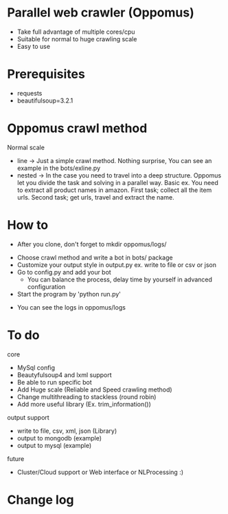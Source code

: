 Parallel web crawler (Oppomus)
=======
- Take full advantage of multiple cores/cpu
- Suitable for normal to huge crawling scale
- Easy to use

Prerequisites
=======
- requests
- beautifulsoup=3.2.1

Oppomus crawl method
=======
Normal scale
 - line -> Just a simple crawl method. Nothing surprise, You can see an example in the bots/exline.py
 - nested -> In the case you need to travel into a deep structure. Oppomus let you divide the task and
   solving in a parallel way. Basic ex. You need to extract all product names in amazon. First task; collect all
   the item urls. Second task; get urls, travel and extract the name.

How to
=======
* After you clone, don't forget to mkdir oppomus/logs/
- Choose crawl method and write a bot in bots/ package
- Customize your output style in output.py ex. write to file or csv or json
- Go to config.py and add your bot
  - You can balance the process, delay time by yourself in advanced configuration
- Start the program by 'python run.py'
* You can see the logs in oppomus/logs

To do
=======
core
- MySql config
- Beautyfulsoup4 and lxml support
- Be able to run specific bot
- Add Huge scale (Reliable and Speed crawling method)
- Change multithreading to stackless (round robin)
- Add more useful library (Ex. trim_information())

output support
- write to file, csv, xml, json (Library)
- output to mongodb (example)
- output to mysql (example)

future
- Cluster/Cloud support or Web interface or NLProcessing :)

Change log
=======